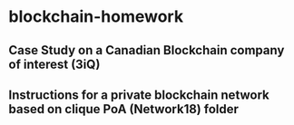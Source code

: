 # blockchain-homework
## Case Study on a Canadian Blockchain company of interest (3iQ)
## Instructions for a private blockchain network based on clique PoA (Network18) folder
